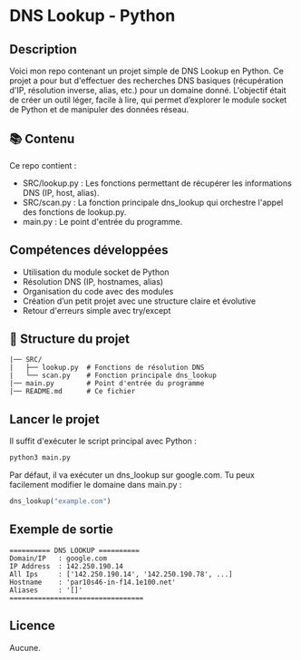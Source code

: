 # DNS Lookup - Python

## Description

Voici mon repo contenant un projet simple de DNS Lookup en Python.
Ce projet a pour but d'effectuer des recherches DNS basiques (récupération d'IP, résolution inverse, alias, etc.) pour un domaine donné.
L'objectif était de créer un outil léger, facile à lire, qui permet d’explorer le module socket de Python et de manipuler des données réseau.

## 📚 Contenu

Ce repo contient :
- SRC/lookup.py : Les fonctions permettant de récupérer les informations DNS (IP, host, alias).
- SRC/scan.py : La fonction principale dns_lookup qui orchestre l'appel des fonctions de lookup.py.
- main.py : Le point d'entrée du programme.

## Compétences développées

- Utilisation du module socket de Python
- Résolution DNS (IP, hostnames, alias)
- Organisation du code avec des modules
- Création d’un petit projet avec une structure claire et évolutive
- Retour d'erreurs simple avec try/except

## 📁 Structure du projet
```
|── SRC/
|   ├── lookup.py  # Fonctions de résolution DNS
|   └── scan.py    # Fonction principale dns_lookup
|── main.py        # Point d'entrée du programme
|── README.md      # Ce fichier
```

## Lancer le projet
Il suffit d'exécuter le script principal avec Python :
```bash
python3 main.py
```
Par défaut, il va exécuter un dns_lookup sur google.com.
Tu peux facilement modifier le domaine dans main.py :
```python
dns_lookup("example.com")
```

## Exemple de sortie
```python3
========== DNS LOOKUP ==========
Domain/IP   : google.com
IP Address  : 142.250.190.14
All Ips     : ['142.250.190.14', '142.250.190.78', ...]
Hostname    : 'par10s46-in-f14.1e100.net'
Aliases     : '[]'
=================================
```

## Licence
Aucune.
